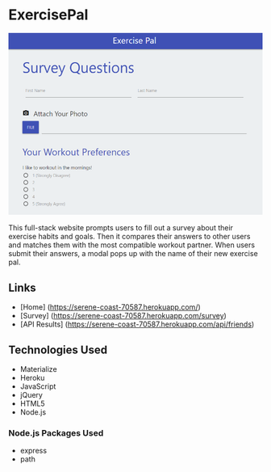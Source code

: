 # ExercisePal

![Survey Screenshot](Screenshot.png)

This full-stack website prompts users to fill out a survey about their exercise habits and goals. Then it compares their answers to other users and matches them with the most compatible workout partner. When users submit their answers, a modal pops up with the name of their new exercise pal.

## Links
* [Home] (https://serene-coast-70587.herokuapp.com/)
* [Survey] (https://serene-coast-70587.herokuapp.com/survey)
* [API Results] (https://serene-coast-70587.herokuapp.com/api/friends)

## Technologies Used
* Materialize
* Heroku
* JavaScript
* jQuery
* HTML5
* Node.js

### Node.js Packages Used
* express
* path